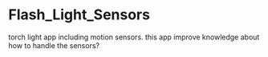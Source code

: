 # Flash_Light_Sensors
torch light app including motion sensors.
this app improve knowledge about how to handle the sensors?
